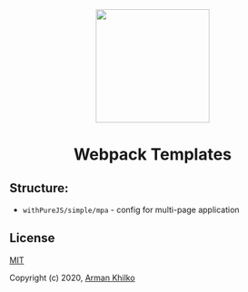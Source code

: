 <div align="center">
  <img width="200" height="200" src="https://webpack.js.org/assets/icon-square-big.svg">
  <h1>Webpack Templates</h1>
</div>

## Structure:

* `withPureJS/simple/mpa` - config for multi-page application

## License
[MIT](./LICENSE)

Copyright (c) 2020, [Arman Khilko](https://github.com/arma73)